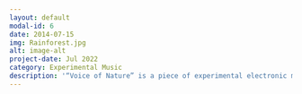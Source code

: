 ```yaml
---
layout: default
modal-id: 6
date: 2014-07-15
img: Rainforest.jpg
alt: image-alt
project-date: Jul 2022
category: Experimental Music
description: '“Voice of Nature” is a piece of experimental electronic music that I composed and produced with Ableton Live. By using samples of places suffering from climate changes such as melting glaciers and diminishing rainforests, and warping and editing them in Simpler of Live, I was able to design a handful of unique timbres (for instance, the synth chord sound that lasts throughout the piece) and showcase the beauty and mystery of nature. In the making of their arrangement, I applied MIDI effects such as MPE control and Microtuner in order to create dedicate tune changes, and wrote polytonal melodies and polyrhythm beats (inspired by the music genre named Math Rock) to enrich the auditory color. At the end of this song, I combined some Neuro Hop style basslines with several samples recorded under the sea to create a dark and mysterious atmosphere. “Voice of Nature” is created aiming to raise our awareness of protecting the environment, and reminding us of the special, pictorial beauty of the world. (<a href="https://soundcloud.com/kaiyang-zhao/voice-of-nature/s-U1WFr9cwKZt?si=53a937492e22442e95ec125a2d0c099f&utm_source=clipboard&utm_medium=text&utm_campaign=social_sharing">Audio source</a> / <a href="https://drive.google.com/file/d/1q8Am1nAOFlfC6vgusN9DOJYqPY40KkVu/view?us p=sharing">Explanation document</a>)'
---
```

